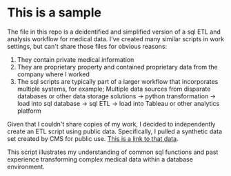 # This is a sample

The file in this repo is a deidentified and simplified version of a sql ETL and analysis workflow for medical data. I've created many similar scripts in work settings, but can't share those files for obvious reasons:

1. They contain private medical information
2. They are proprietary property and contained proprietary data from the company where I worked
3. The sql scripts are typically part of a larger workflow that incorporates multiple systems, for example;
    Multiple data sources from disparate databases or other data storage solutions -> python transformation -> load into sql database -> sql ETL -> load into Tableau or other analytics platform

Given that I couldn't share copies of my work, I decided to independently create an ETL script using public data. Specifically, I pulled a synthetic data set created by CMS for public use. [This is a link to that data](https://www.cms.gov/data-research/statistics-trends-and-reports/medicare-claims-synthetic-public-use-files/cms-2008-2010-data-entrepreneurs-synthetic-public-use-file-de-synpuf/de10-sample-1).

This script illustrates my understanding of common sql functions and past experience transforming complex medical data within a database environment. 